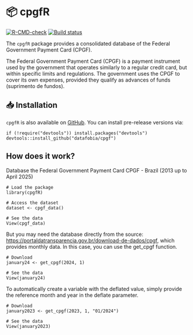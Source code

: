 # 📦 cpgfR

[![R-CMD-check](https://github.com/datafobia/cpgf/actions/workflows/R-CMD-check.yaml/badge.svg)](https://github.com/datafobia/cpgf/actions/workflows/R-CMD-check.yaml)
[![Build status](https://ci.appveyor.com/api/projects/status/8sk3mwbo05dstbjh?svg=true)](https://ci.appveyor.com/project/silvadenisson/cpgf)


The `cpgfR` package provides a consolidated database of the Federal Government Payment Card (CPGF).

The Federal Government Payment Card (CPGF) is a payment instrument used by the government that operates similarly to a regular credit card, but within specific limits and regulations. The government uses the CPGF to cover its own expenses, provided they qualify as advances of funds (suprimento de fundos).

## 📥 Installation

`cpgfR` is also available on [GitHub](https://github.com/). You can install pre-release versions via:

``` {.r}
if (!require("devtools")) install.packages("devtools")
devtools::install_github("datafobia/cpgf")
```

## How does it work?

Database the Federal Government Payment Card CPGF - Brazil (2013  up to April 2025)
 
```{.r}
# Load the package
library(cpgfR)

# Access the dataset
dataset <- cpgf_data()

# See the data
View(cpgf_data)
```

But you may need the database directly from the source: https://portaldatransparencia.gov.br/download-de-dados/cpgf,
which provides monthly data. In this case, you can use the get_cpgf function.

```{.r}
# Download
january24 <- get_cpgf(2024, 1)

# See the data
View(january24)
```

To automatically create a variable with the deflated value, simply provide the reference month and year in the deflate parameter.

```{.r}
# Download
january2023 <- get_cpgf(2023, 1, "01/2024")

# See the data
View(january2023)
```

